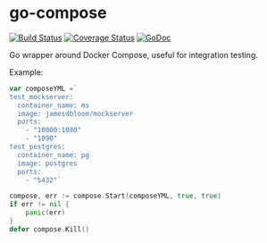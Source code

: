 # go-compose

[![Build Status](https://api.travis-ci.org/ibrt/go-compose.svg?branch=master)](https://travis-ci.org/ibrt/go-compose?branch=master)
[![Coverage Status](https://coveralls.io/repos/github/ibrt/go-compose/badge.svg?branch=master)](https://coveralls.io/github/ibrt/go-compose?branch=master)
[![GoDoc](https://godoc.org/github.com/ibrt/go-compose/compose?status.svg)](https://godoc.org/github.com/ibrt/go-compose/compose)

Go wrapper around Docker Compose, useful for integration testing.

Example:

```go
var composeYML =`
test_mockserver:
  container_name: ms
  image: jamesdbloom/mockserver
  ports:
    - "10000:1080"
    - "1090"
test_postgres:
  container_name: pg
  image: postgres
  ports:
    - "5432"`

compose, err := compose.Start(composeYML, true, true)
if err != nil {
	panic(err)
}
defer compose.Kill()
```
